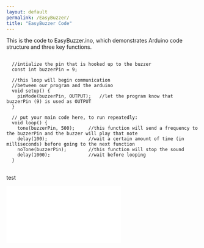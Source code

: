 ```yaml
---
layout: default
permalink: /EasyBuzzer/
title: "EasyBuzzer Code"
---
```


This is the code to EasyBuzzer.ino, which demonstrates Arduino code structure and three key functions.
<pre> <code>
  //intialize the pin that is hooked up to the buzzer
  const int buzzerPin = 9;

  //this loop will begin communication
  //between our program and the arduino
  void setup() {
    pinMode(buzzerPin, OUTPUT);   //let the program know that buzzerPin (9) is used as OUTPUT
  }

  // put your main code here, to run repeatedly:
  void loop() {
    tone(buzzerPin, 500);     //this function will send a frequency to the buzzerPin and the buzzer will play that note
    delay(100);               //wait a certain amount of time (in milliseconds) before going to the next function
    noTone(buzzerPin);        //this function will stop the sound
    delay(1000);              //wait before looping
  }
</code> </pre>

test

<embed src="easyBuzzer.ino">

